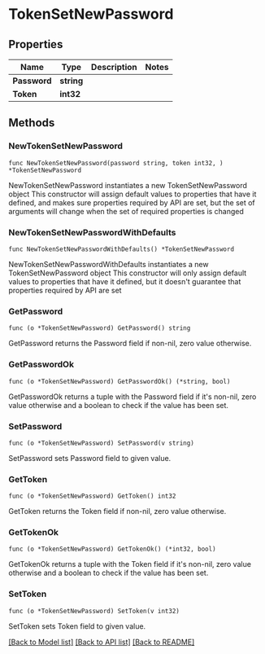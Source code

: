 # TokenSetNewPassword

## Properties

Name | Type | Description | Notes
------------ | ------------- | ------------- | -------------
**Password** | **string** |  | 
**Token** | **int32** |  | 

## Methods

### NewTokenSetNewPassword

`func NewTokenSetNewPassword(password string, token int32, ) *TokenSetNewPassword`

NewTokenSetNewPassword instantiates a new TokenSetNewPassword object
This constructor will assign default values to properties that have it defined,
and makes sure properties required by API are set, but the set of arguments
will change when the set of required properties is changed

### NewTokenSetNewPasswordWithDefaults

`func NewTokenSetNewPasswordWithDefaults() *TokenSetNewPassword`

NewTokenSetNewPasswordWithDefaults instantiates a new TokenSetNewPassword object
This constructor will only assign default values to properties that have it defined,
but it doesn't guarantee that properties required by API are set

### GetPassword

`func (o *TokenSetNewPassword) GetPassword() string`

GetPassword returns the Password field if non-nil, zero value otherwise.

### GetPasswordOk

`func (o *TokenSetNewPassword) GetPasswordOk() (*string, bool)`

GetPasswordOk returns a tuple with the Password field if it's non-nil, zero value otherwise
and a boolean to check if the value has been set.

### SetPassword

`func (o *TokenSetNewPassword) SetPassword(v string)`

SetPassword sets Password field to given value.


### GetToken

`func (o *TokenSetNewPassword) GetToken() int32`

GetToken returns the Token field if non-nil, zero value otherwise.

### GetTokenOk

`func (o *TokenSetNewPassword) GetTokenOk() (*int32, bool)`

GetTokenOk returns a tuple with the Token field if it's non-nil, zero value otherwise
and a boolean to check if the value has been set.

### SetToken

`func (o *TokenSetNewPassword) SetToken(v int32)`

SetToken sets Token field to given value.



[[Back to Model list]](../README.md#documentation-for-models) [[Back to API list]](../README.md#documentation-for-api-endpoints) [[Back to README]](../README.md)



